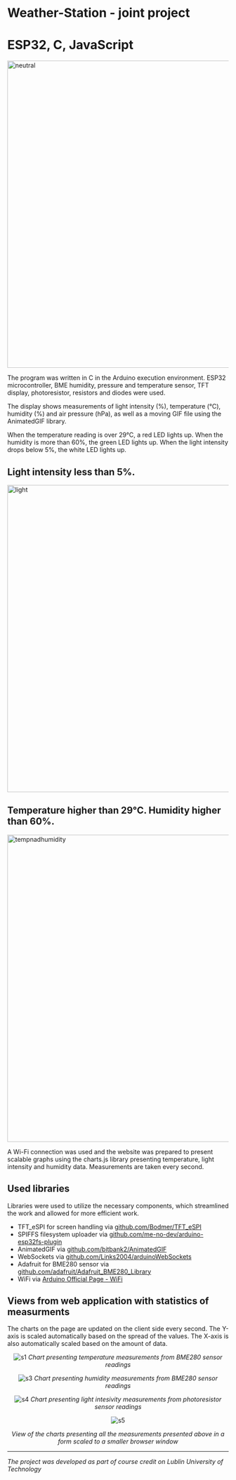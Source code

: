# Weather-Station - joint project
# ESP32, C, JavaScript

<img src="images/IMG_20240610_123827.png" alt="neutral" width="700">

The program was written in C in the Arduino execution environment. ESP32 microcontroller, BME humidity, pressure and temperature sensor, TFT display, photoresistor, resistors and diodes were used.

The display shows measurements of light intensity (%), temperature (°C), humidity (%) and air pressure (hPa), as well as a moving GIF file using the AnimatedGIF library. 

When the temperature reading is over 29°C, a red LED lights up. When the humidity is more than 60%, the green LED lights up. When the light intensity drops below 5%, the white LED lights up.

## Light intensity less than 5%.

<img src="images/IMG_20240610_123910.jpg" alt="light" width="700">

## Temperature higher than 29°C. Humidity higher than 60%.

<img src="images/IMG_20240610_123937.jpg" alt="tempnadhumidity" width="700">

A Wi-Fi connection was used and the website was prepared to present scalable graphs using the charts.js library presenting temperature, light intensity and humidity data. Measurements are taken every second.


## Used libraries
<p align='justify'>
  Libraries were used to utilize the necessary components, which streamlined the work and allowed for more efficient work.
</p>
<ul>
  <li>TFT_eSPI for screen handling via <a href="https://github.com/Bodmer/TFT_eSPI">github.com/Bodmer/TFT_eSPI<a></li>
  <li>SPIFFS filesystem uploader via <a href="https://github.com/me-no-dev/arduino-esp32fs-plugin/releases/latest">github.com/me-no-dev/arduino-esp32fs-plugin<a></li>
  <li>AnimatedGIF via <a href="https://github.com/bitbank2/AnimatedGIF">github.com/bitbank2/AnimatedGIF<a></li>
  <li>WebSockets via <a href="https://github.com/Links2004/arduinoWebSockets">github.com/Links2004/arduinoWebSockets<a></li>
  <li>Adafruit for BME280 sensor via <a href="https://github.com/adafruit/Adafruit_BME280_Library">github.com/adafruit/Adafruit_BME280_Library<a></li>
  <li>WiFi via <a href="https://www.arduino.cc/reference/en/libraries/wifi/">Arduino Official Page - WiFi<a></li>
</ul>

## Views from web application with statistics of measurments

<p align="justify">
  The charts on the page are updated on the client side every second.
  The&nbsp;Y-axis is scaled automatically based on the spread of the values. The&nbsp;X-axis is also automatically scaled based on the amount of data.
</p>

<div align="center">
  
  ![s1](https://github.com/patrycja-kwasniewska/WeatherStation/assets/84547266/28f2b97a-bd51-41c7-8472-88d504c696f2)
  <i>Chart presenting temperature measurements from BME280 sensor readings</i>
  
  ![s3](https://github.com/patrycja-kwasniewska/WeatherStation/assets/84547266/d2300a32-aa72-4762-a689-4133c7fa5e89)
  <i>Chart presenting humidity measurements from BME280 sensor readings</i>
  
  ![s4](https://github.com/patrycja-kwasniewska/WeatherStation/assets/84547266/719d5972-71dc-4820-96dd-669bc94c9363)
  <i>Chart presenting light intesivity measurements from photoresistor sensor readings</i>
  
  ![s5](https://github.com/patrycja-kwasniewska/WeatherStation/assets/84547266/6a1e85b7-3acb-4c7b-b279-28b2977e1238)
  
  <i>View of the charts presenting all the measurements presented above in a form scaled to a smaller browser window</i>
  
</div>

<hr>
<p><i>The project was developed as part of course credit on Lublin University of Technology</i></p>
